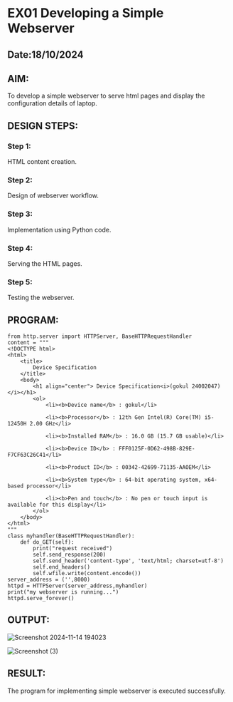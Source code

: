 # EX01 Developing a Simple Webserver
## Date:18/10/2024

## AIM:
To develop a simple webserver to serve html pages and display the configuration details of laptop.

## DESIGN STEPS:
### Step 1: 
HTML content creation.

### Step 2:
Design of webserver workflow.

### Step 3:
Implementation using Python code.

### Step 4:
Serving the HTML pages.

### Step 5:
Testing the webserver.

## PROGRAM:
```
from http.server import HTTPServer, BaseHTTPRequestHandler
content = """
<!DOCTYPE html>
<html>
    <title>
        Device Specification
    </title>
    <body>
        <h1 align="center"> Device Specification<i>(gokul 24002047)</i></h1>
        <ol>
            <li><b>Device name</b> : gokul</li>

            <li><b>Processor</b> : 12th Gen Intel(R) Core(TM) i5-12450H 2.00 GHz</li>

            <li><b>Installed RAM</b> : 16.0 GB (15.7 GB usable)</li>

            <li><b>Device ID</b> : FFF0125F-0D62-498B-829E-F7CF63C26C41</li>

            <li><b>Product ID</b> : 00342-42699-71135-AAOEM</li>

            <li><b>System type</b> : 64-bit operating system, x64-based processor</li>

            <li><b>Pen and touch</b> : No pen or touch input is available for this display</li>
        </ol>
    </body>
</html>
"""
class myhandler(BaseHTTPRequestHandler):
    def do_GET(self):
        print("request received")
        self.send_response(200)
        self.send_header('content-type', 'text/html; charset=utf-8')
        self.end_headers()
        self.wfile.write(content.encode())
server_address = ('',8000)
httpd = HTTPServer(server_address,myhandler)
print("my webserver is running...")
httpd.serve_forever()
```

## OUTPUT:
![Screenshot 2024-11-14 194023](https://github.com/user-attachments/assets/c8a6dbc2-f51b-4761-8b31-c10e6350bc05)


![Screenshot (3)](https://github.com/user-attachments/assets/a5c65cfc-b648-4edb-9106-2e16617b6f56)


## RESULT:
The program for implementing simple webserver is executed successfully.
